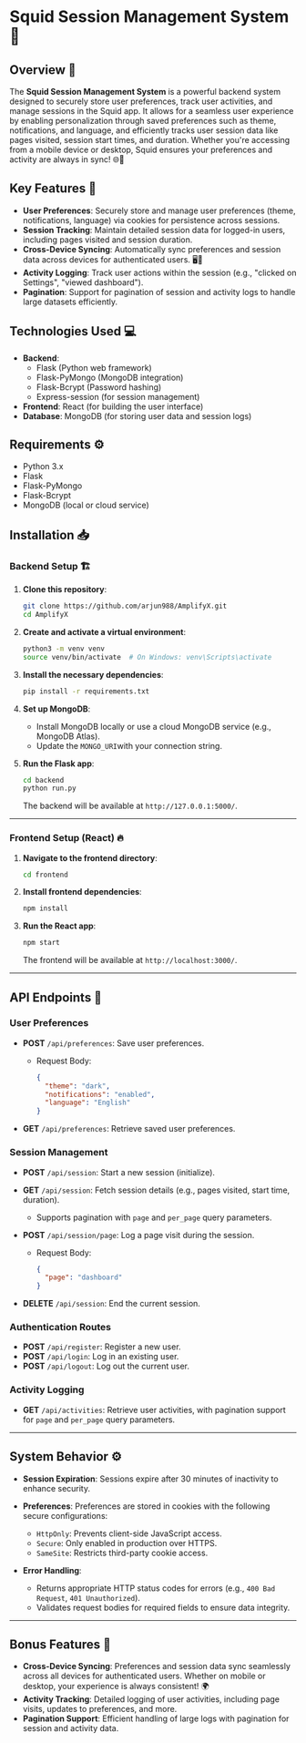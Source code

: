 # Squid Session Management System 🦑

## Overview 🌟
The **Squid Session Management System** is a powerful backend system designed to securely store user preferences, track user activities, and manage sessions in the Squid app. It allows for a seamless user experience by enabling personalization through saved preferences such as theme, notifications, and language, and efficiently tracks user session data like pages visited, session start times, and duration. Whether you're accessing from a mobile device or desktop, Squid ensures your preferences and activity are always in sync! 🌐🔄

## Key Features 🚀

- **User Preferences**: Securely store and manage user preferences (theme, notifications, language) via cookies for persistence across sessions.
- **Session Tracking**: Maintain detailed session data for logged-in users, including pages visited and session duration.
- **Cross-Device Syncing**: Automatically sync preferences and session data across devices for authenticated users. 🖥️📱
- **Activity Logging**: Track user actions within the session (e.g., "clicked on Settings", "viewed dashboard").
- **Pagination**: Support for pagination of session and activity logs to handle large datasets efficiently.

## Technologies Used 💻

- **Backend**: 
  - Flask (Python web framework)
  - Flask-PyMongo (MongoDB integration)
  - Flask-Bcrypt (Password hashing)
  - Express-session (for session management)
- **Frontend**: React (for building the user interface)
- **Database**: MongoDB (for storing user data and session logs)

## Requirements ⚙️

- Python 3.x
- Flask
- Flask-PyMongo
- Flask-Bcrypt
- MongoDB (local or cloud service)

## Installation 📥

### Backend Setup 🏗️

1. **Clone this repository**:
    ```bash
    git clone https://github.com/arjun988/AmplifyX.git
    cd AmplifyX
    ```

2. **Create and activate a virtual environment**:
    ```bash
    python3 -m venv venv
    source venv/bin/activate  # On Windows: venv\Scripts\activate
    ```

3. **Install the necessary dependencies**:
    ```bash
    pip install -r requirements.txt
    ```

4. **Set up MongoDB**:
   - Install MongoDB locally or use a cloud MongoDB service (e.g., MongoDB Atlas).
   - Update the `MONGO_URI`with your connection string.

5. **Run the Flask app**:
    ```bash
    cd backend
    python run.py
    ```

   The backend will be available at `http://127.0.0.1:5000/`.

---

### Frontend Setup (React) 🔥

1. **Navigate to the frontend directory**:
    ```bash
    cd frontend
    ```

2. **Install frontend dependencies**:
    ```bash
    npm install
    ```

3. **Run the React app**:
    ```bash
    npm start
    ```

   The frontend will be available at `http://localhost:3000/`.

---

## API Endpoints 📡

### User Preferences
- **POST** `/api/preferences`: Save user preferences.
  - Request Body:
    ```json
    {
      "theme": "dark",
      "notifications": "enabled",
      "language": "English"
    }
    ```

- **GET** `/api/preferences`: Retrieve saved user preferences.

### Session Management
- **POST** `/api/session`: Start a new session (initialize).
- **GET** `/api/session`: Fetch session details (e.g., pages visited, start time, duration).
  - Supports pagination with `page` and `per_page` query parameters.

- **POST** `/api/session/page`: Log a page visit during the session.
  - Request Body:
    ```json
    {
      "page": "dashboard"
    }
    ```

- **DELETE** `/api/session`: End the current session.

### Authentication Routes
- **POST** `/api/register`: Register a new user.
- **POST** `/api/login`: Log in an existing user.
- **POST** `/api/logout`: Log out the current user.

### Activity Logging
- **GET** `/api/activities`: Retrieve user activities, with pagination support for `page` and `per_page` query parameters.

---

## System Behavior ⚙️

- **Session Expiration**: Sessions expire after 30 minutes of inactivity to enhance security.
- **Preferences**: Preferences are stored in cookies with the following secure configurations:
  - `HttpOnly`: Prevents client-side JavaScript access.
  - `Secure`: Only enabled in production over HTTPS.
  - `SameSite`: Restricts third-party cookie access.

- **Error Handling**: 
  - Returns appropriate HTTP status codes for errors (e.g., `400 Bad Request`, `401 Unauthorized`).
  - Validates request bodies for required fields to ensure data integrity.

---

## Bonus Features 🎁

- **Cross-Device Syncing**: Preferences and session data sync seamlessly across all devices for authenticated users. Whether on mobile or desktop, your experience is always consistent! 🌍
- **Activity Tracking**: Detailed logging of user activities, including page visits, updates to preferences, and more.
- **Pagination Support**: Efficient handling of large logs with pagination for session and activity data.

